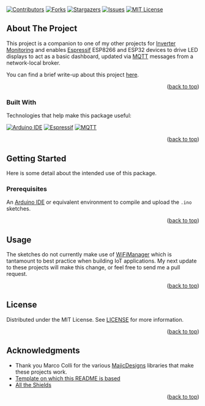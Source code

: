 <a name="readme-top"></a>

[![Contributors][contributors-shield]][contributors-url]
[![Forks][forks-shield]][forks-url]
[![Stargazers][stars-shield]][stars-url]
[![Issues][issues-shield]][issues-url]
[![MIT License][license-shield]][license-url]

## About The Project

This project is a companion to one of my other projects for [Inverter Monitoring][inverter-monitor-url] and enables [Espressif][esp-url] ESP8266 and ESP32 devices to drive LED displays to act as a basic dashboard, updated via [MQTT][mqtt-url] messages from a network-local broker.

You can find a brief write-up about this project [here](https://tailucas.github.io/update/2023/06/04/inverter-monitoring.html).

<p align="right">(<a href="#readme-top">back to top</a>)</p>

### Built With

Technologies that help make this package useful:

[![Arduino IDE][arduino-shield]][arduino-ide-url]
[![Espressif][esp-shield]][esp-url]
[![MQTT][mqtt-shield]][mqtt-url]

<p align="right">(<a href="#readme-top">back to top</a>)</p>

<!-- GETTING STARTED -->
## Getting Started

Here is some detail about the intended use of this package.

### Prerequisites

An [Arduino IDE][arduino-ide-url] or equivalent environment to compile and upload the `.ino` sketches.

<p align="right">(<a href="#readme-top">back to top</a>)</p>

<!-- USAGE EXAMPLES -->
## Usage

The sketches do not currently make use of [WiFiManager](https://github.com/tzapu/WiFiManager) which is tantamount to best practice when building IoT applications. My next update to these projects will make this change, or feel free to send me a pull request.

<p align="right">(<a href="#readme-top">back to top</a>)</p>

<!-- LICENSE -->
## License

Distributed under the MIT License. See [LICENSE](LICENSE) for more information.

<p align="right">(<a href="#readme-top">back to top</a>)</p>

<!-- ACKNOWLEDGMENTS -->
## Acknowledgments

* Thank you Marco Colli for the various [MajicDesigns](https://github.com/MajicDesigns) libraries that make these projects work.
* [Template on which this README is based](https://github.com/othneildrew/Best-README-Template)
* [All the Shields](https://github.com/progfay/shields-with-icon)

<p align="right">(<a href="#readme-top">back to top</a>)</p>

<!-- MARKDOWN LINKS & IMAGES -->
<!-- https://www.markdownguide.org/basic-syntax/#reference-style-links -->
[contributors-shield]: https://img.shields.io/github/contributors/tailucas/arduino-mqtt-dashboard.svg?style=for-the-badge
[contributors-url]: https://github.com/tailucas/arduino-mqtt-dashboard/graphs/contributors
[forks-shield]: https://img.shields.io/github/forks/tailucas/arduino-mqtt-dashboard.svg?style=for-the-badge
[forks-url]: https://github.com/tailucas/arduino-mqtt-dashboard/network/members
[stars-shield]: https://img.shields.io/github/stars/tailucas/arduino-mqtt-dashboard.svg?style=for-the-badge
[stars-url]: https://github.com/tailucas/arduino-mqtt-dashboard/stargazers
[issues-shield]: https://img.shields.io/github/issues/tailucas/arduino-mqtt-dashboard.svg?style=for-the-badge
[issues-url]: https://github.com/tailucas/arduino-mqtt-dashboard/issues
[license-shield]: https://img.shields.io/github/license/tailucas/arduino-mqtt-dashboard.svg?style=for-the-badge
[license-url]: https://github.com/tailucas/arduino-mqtt-dashboard/blob/main/LICENSE

[inverter-monitor-url]: https://github.com/tailucas/inverter-monitor

[arduino-ide-url]: https://www.arduino.cc/en/Guide
[arduino-shield]: https://img.shields.io/static/v1?style=for-the-badge&message=Arduino&color=00979D&logo=Arduino&logoColor=FFFFFF&label=
[esp-url]: https://www.espressif.com/
[esp-shield]: https://img.shields.io/static/v1?style=for-the-badge&message=Espressif&color=E7352C&logo=Espressif&logoColor=FFFFFF&label=
[mqtt-url]: https://mqtt.org/
[mqtt-shield]: https://img.shields.io/static/v1?style=for-the-badge&message=MQTT&color=660066&logo=MQTT&logoColor=FFFFFF&label=
